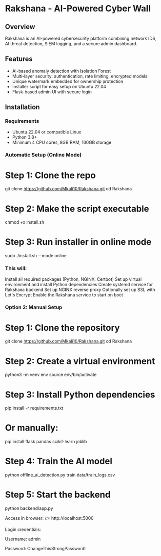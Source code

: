 # Rakshana - AI-Powered Cyber Wall

## Overview
Rakshana is an AI-powered cybersecurity platform combining network IDS, AI threat detection, SIEM logging, and a secure admin dashboard.

## Features
- AI-based anomaly detection with Isolation Forest  
- Multi-layer security: authentication, rate limiting, encrypted models  
- Unique watermark embedded for ownership protection  
- Installer script for easy setup on Ubuntu 22.04  
- Flask-based admin UI with secure login  

## Installation

### Requirements
- Ubuntu 22.04 or compatible Linux  
- Python 3.8+  
- Minimum 4 CPU cores, 8GB RAM, 100GB storage  

### Automatic Setup (Online Mode)
# Step 1: Clone the repo
git clone https://github.com/Mkali10/Rakshana.git
cd Rakshana
# Step 2: Make the script executable
chmod +x install.sh
# Step 3: Run installer in online mode
sudo ./install.sh --mode online

### This will:
Install all required packages (Python, NGINX, Certbot)
Set up virtual environment and install Python dependencies
Create systemd service for Rakshana backend
Set up NGINX reverse proxy
Optionally set up SSL with Let's Encrypt
Enable the Rakshana service to start on boot

### Option 2: Manual Setup

# Step 1: Clone the repository
git clone https://github.com/Mkali10/Rakshana.git
cd Rakshana

# Step 2: Create a virtual environment
python3 -m venv env
source env/bin/activate

# Step 3: Install Python dependencies
pip install -r requirements.txt
# Or manually:
pip install flask pandas scikit-learn joblib

# Step 4: Train the AI model
python offline_ai_detection.py train data/train_logs.csv

# Step 5: Start the backend
python backend/app.py


Access in browser:
👉 http://localhost:5000

Login credentials:

Username: admin

Password: ChangeThisStrongPassword!


